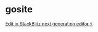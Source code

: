 # gosite

[Edit in StackBlitz next generation editor ⚡️](https://stackblitz.com/~/github.com/Admilcio/gosite)